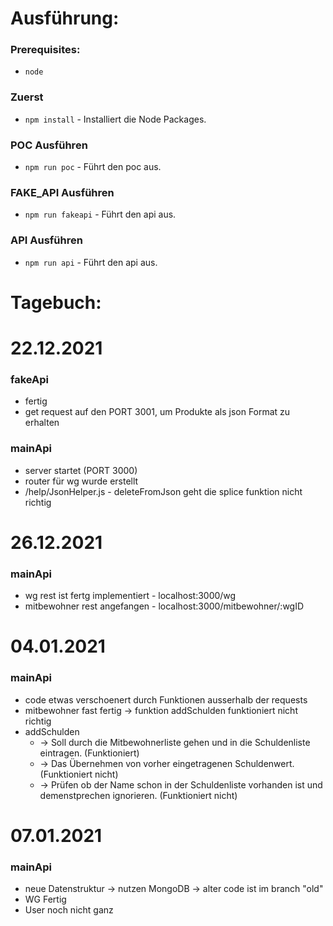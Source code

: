 # Ausführung:

### Prerequisites:
* ```node```
### Zuerst
* ```npm install``` - Installiert die Node Packages.
### POC Ausführen
* ```npm run poc``` - Führt den poc aus.
### FAKE_API Ausführen
* ```npm run fakeapi``` - Führt den api aus.
### API Ausführen
* ```npm run api``` - Führt den api aus.

# Tagebuch:

# 22.12.2021
### fakeApi 
* fertig
* get request auf den PORT 3001, um Produkte als json Format zu erhalten
### mainApi 
* server startet (PORT 3000)
* router für wg wurde erstellt
* /help/JsonHelper.js - deleteFromJson geht die splice funktion nicht richtig

# 26.12.2021
### mainApi
* wg rest ist fertg implementiert - localhost:3000/wg
* mitbewohner rest angefangen - localhost:3000/mitbewohner/:wgID

# 04.01.2021
### mainApi
* code etwas verschoenert durch Funktionen ausserhalb der requests
* mitbewohner fast fertig -> funktion addSchulden funktioniert nicht richtig
* addSchulden
    *  -> Soll durch die Mitbewohnerliste gehen und in die Schuldenliste eintragen. (Funktioniert)
    *  -> Das Übernehmen von vorher eingetragenen Schuldenwert. (Funktioniert nicht)
    *  -> Prüfen ob der Name schon in der Schuldenliste vorhanden ist und demenstprechen ignorieren. (Funktioniert nicht)

# 07.01.2021
### mainApi
* neue Datenstruktur -> nutzen MongoDB -> alter code ist im branch "old" 
* WG Fertig
* User noch nicht ganz


